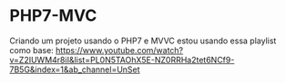 # PHP7-MVC
 Criando um projeto usando o PHP7 e MVVC
estou usando essa playlist como base: https://www.youtube.com/watch?v=Z2IUWM4r8iI&list=PL0N5TAOhX5E-NZ0RRHa2tet6NCf9-7B5G&index=1&ab_channel=UnSet
